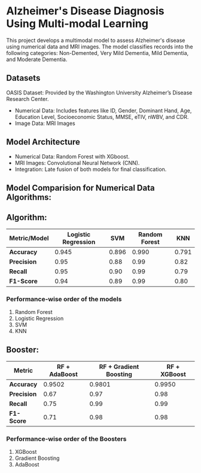 # Alzheimer's Disease Diagnosis Using Multi-modal Learning

This project develops a multimodal model to assess Alzheimer's disease using numerical data and MRI images. 
The model classifies records into the following categories: Non-Demented, Very Mild Dementia, Mild Dementia, and Moderate Dementia.

## Datasets
OASIS Dataset: Provided by the Washington University Alzheimer’s Disease Research Center.

- Numerical Data: Includes features like ID, Gender, Dominant Hand, Age, Education Level, Socioeconomic Status, MMSE, eTIV, nWBV, and CDR.
- Image Data: MRI Images

## Model Architecture

- Numerical Data: Random Forest with XGboost.
- MRI Images: Convolutional Neural Network (CNN).
- Integration: Late fusion of both models for final classification.

## Model Comparision for Numerical Data Algorithms:

## Algorithm: 

| Metric/Model        | Logistic Regression | SVM               | Random Forest      | KNN               |
|---------------------|---------------------|-------------------|--------------------|-------------------|
| **Accuracy**         | 0.945               | 0.896             | 0.990              | 0.791             |
| **Precision**        | 0.95           | 0.88              | 0.99               | 0.82              |
| **Recall**   | 0.95           | 0.90              | 0.99               | 0.79              |
| **F1-Score** | 0.94           | 0.89              | 0.99               | 0.80              |

### Performance-wise order of the models
1. Random Forest
2. Logistic Regression
3. SVM
4. KNN

## Booster: 

| Metric                | RF + AdaBoost | RF + Gradient Boosting | RF + XGBoost |
|-----------------------|-----------------------------------------|-------------------------------|---------------------------------|
| **Accuracy**           | 0.9502                                  | 0.9801                        | 0.9950                          |
| **Precision**| 0.67                                    | 0.97                          | 0.98                            |
| **Recall**   | 0.75                                    | 0.99                          | 0.99                            |
| **F1-Score** | 0.71                                    | 0.98                          | 0.98                            |

### Performance-wise order of the Boosters
1. XGBoost
2. Gradient Boosting
3. AdaBoost


